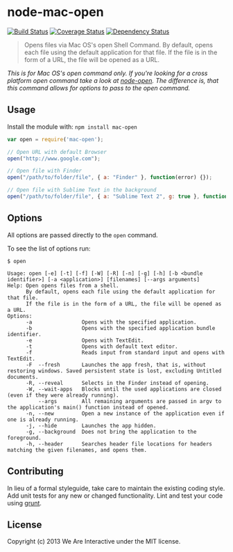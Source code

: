 # node-mac-open

[![Build Status](https://travis-ci.org/weareinteractive/node-mac-open.png?branch=master)](https://travis-ci.org/weareinteractive/node-mac-open)
[![Coverage Status](https://coveralls.io/repos/weareinteractive/node-mac-open/badge.png?branch=master)](https://coveralls.io/r/weareinteractive/node-mac-open?branch=master)
[![Dependency Status](https://gemnasium.com/weareinteractive/node-mac-open.png)](https://gemnasium.com/weareinteractive/node-mac-open)

> Opens files via Mac OS's open Shell Command.
> By default, opens each file using the default application for that file.
> If the file is in the form of a URL, the file will be opened as a URL.

*This is for Mac OS's open command only. If you're looking for a cross platform
open command take a look at [node-open](https://github.com/pwnall/node-open). The
difference is, that this command allows for options to pass to the open command.*

## Usage

Install the module with: `npm install mac-open`

```javascript
var open = require('mac-open');

// Open URL with default Browser
open("http://www.google.com");

// Open file with Finder
open("/path/to/folder/file", { a: "Finder" }, function(error) {});

// Open file with Sublime Text in the background
open("/path/to/folder/file", { a: "Sublime Text 2", g: true }, function(error) {});
```

## Options

All options are passed directly to the `open` command.

To see the list of options run:

```
$ open

Usage: open [-e] [-t] [-f] [-W] [-R] [-n] [-g] [-h] [-b <bundle identifier>] [-a <application>] [filenames] [--args arguments]
Help: Open opens files from a shell.
      By default, opens each file using the default application for that file.
      If the file is in the form of a URL, the file will be opened as a URL.
Options:
      -a                Opens with the specified application.
      -b                Opens with the specified application bundle identifier.
      -e                Opens with TextEdit.
      -t                Opens with default text editor.
      -f                Reads input from standard input and opens with TextEdit.
      -F  --fresh       Launches the app fresh, that is, without restoring windows. Saved persistent state is lost, excluding Untitled documents.
      -R, --reveal      Selects in the Finder instead of opening.
      -W, --wait-apps   Blocks until the used applications are closed (even if they were already running).
          --args        All remaining arguments are passed in argv to the application's main() function instead of opened.
      -n, --new         Open a new instance of the application even if one is already running.
      -j, --hide        Launches the app hidden.
      -g, --background  Does not bring the application to the foreground.
      -h, --header      Searches header file locations for headers matching the given filenames, and opens them.

```

## Contributing
In lieu of a formal styleguide, take care to maintain the existing coding style. Add unit tests for any new or changed functionality. Lint and test your code using [grunt](https://github.com/gruntjs/grunt).

## License
Copyright (c) 2013 We Are Interactive under the MIT license.
